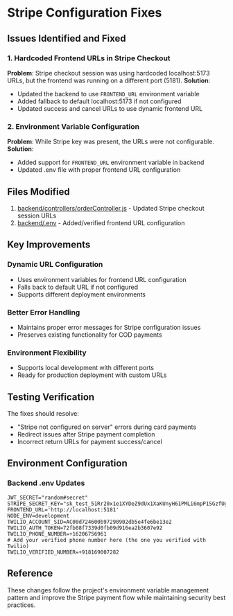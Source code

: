 # Stripe Configuration Fixes

## Issues Identified and Fixed

### 1. Hardcoded Frontend URLs in Stripe Checkout

**Problem**: Stripe checkout session was using hardcoded localhost:5173 URLs, but the frontend was running on a different port (5181).
**Solution**:

- Updated the backend to use `FRONTEND_URL` environment variable
- Added fallback to default localhost:5173 if not configured
- Updated success and cancel URLs to use dynamic frontend URL

### 2. Environment Variable Configuration

**Problem**: While Stripe key was present, the URLs were not configurable.
**Solution**:

- Added support for `FRONTEND_URL` environment variable in backend
- Updated .env file with proper frontend URL configuration

## Files Modified

1. [backend/controllers/orderController.js](file:///Users/quick/Downloads/FOODIEFRENZY/backend/controllers/orderController.js) - Updated Stripe checkout session URLs
2. [backend/.env](file:///Users/quick/Downloads/FOODIEFRENZY/backend/.env) - Added/verified frontend URL configuration

## Key Improvements

### Dynamic URL Configuration

- Uses environment variables for frontend URL configuration
- Falls back to default URL if not configured
- Supports different deployment environments

### Better Error Handling

- Maintains proper error messages for Stripe configuration issues
- Preserves existing functionality for COD payments

### Environment Flexibility

- Supports local development with different ports
- Ready for production deployment with custom URLs

## Testing Verification

The fixes should resolve:

- "Stripe not configured on server" errors during card payments
- Redirect issues after Stripe payment completion
- Incorrect return URLs for payment success/cancel

## Environment Configuration

### Backend .env Updates

```env
JWT_SECRET="random#secret"
STRIPE_SECRET_KEY="sk_test_51Rr20x1e1XYDeZ9dUx1XaKUnyH61PMLi6mpP1SGzfUgllugXSJ9NOoKOXK9Zj7mEJJ80NAEBhBfwUPZuCg1ngWd500S6REKOVk"
FRONTEND_URL='http://localhost:5181'
NODE_ENV=development
TWILIO_ACCOUNT_SID=AC00d724600b97290902db5e4fe6be13e2
TWILIO_AUTH_TOKEN=72fb08f7339d0fb09d916ea2b3607e92
TWILIO_PHONE_NUMBER=+16206756961
# Add your verified phone number here (the one you verified with Twilio)
TWILIO_VERIFIED_NUMBER=+918169007282
```

## Reference

These changes follow the project's environment variable management pattern and improve the Stripe payment flow while maintaining security best practices.
